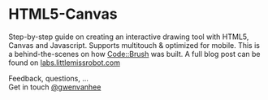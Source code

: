 HTML5-Canvas
============

Step-by-step guide on creating an interactive drawing tool with HTML5, Canvas and Javascript. Supports multitouch & optimized for mobile. This is a behind-the-scenes on how [Code::Brush](http://codebrush.littlemissrobot.com/) was built. A full blog post can be found on [labs.littlemissrobot.com](http://labs.littlemissrobot.com/building-codebrush)    
  
Feedback, questions, ...     
Get in touch [@gwenvanhee](http://www.twitter.com/gwenvanhee)
